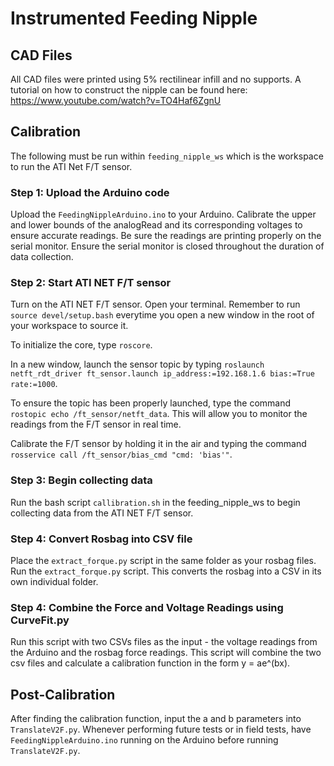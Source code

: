 # Instrumented Feeding Nipple

## CAD Files
All CAD files were printed using 5% rectilinear infill and no supports. A tutorial on how to construct the nipple can be found here: https://www.youtube.com/watch?v=TO4Haf6ZgnU

## Calibration 
The following must be run within `feeding_nipple_ws` which is the workspace to run the ATI Net F/T sensor.

### Step 1: Upload the Arduino code
Upload the `FeedingNippleArduino.ino` to your Arduino. Calibrate the upper and lower bounds of the analogRead and its corresponding voltages to ensure accurate readings. Be sure the readings are printing properly on the serial monitor. Ensure the serial monitor is closed throughout the duration of data collection.

### Step 2: Start ATI NET F/T sensor
Turn on the ATI NET F/T sensor. Open your terminal. Remember to run `source devel/setup.bash` everytime you open a new window in the root of your workspace to source it.

To initialize the core, type `roscore`.

In a new window, launch the sensor topic by typing `roslaunch netft_rdt_driver ft_sensor.launch ip_address:=192.168.1.6 bias:=True rate:=1000`.

To ensure the topic has been properly launched, type the command `rostopic echo /ft_sensor/netft_data`. This will allow you to monitor the readings from the F/T sensor in real time.

Calibrate the F/T sensor by holding it in the air and typing the command `rosservice call /ft_sensor/bias_cmd "cmd: 'bias'"`.


### Step 3: Begin collecting data
Run the bash script `callibration.sh` in the feeding_nipple_ws to begin collecting data from the ATI NET F/T sensor.

### Step 4: Convert Rosbag into CSV file
Place the `extract_forque.py` script in the same folder as your rosbag files. Run the `extract_forque.py` script. This converts the rosbag into a CSV in its own individual folder.

### Step 4: Combine the Force and Voltage Readings using CurveFit.py
Run this script with two CSVs files as the input - the voltage readings from the Arduino and the rosbag force readings. This script will combine the two csv files and calculate a calibration function in the form y = ae^(bx).


## Post-Calibration 
After finding the calibration function, input the a and b parameters into `TranslateV2F.py`. Whenever performing future tests or in field tests, have `FeedingNippleArduino.ino` running on the Arduino before running `TranslateV2F.py`.
